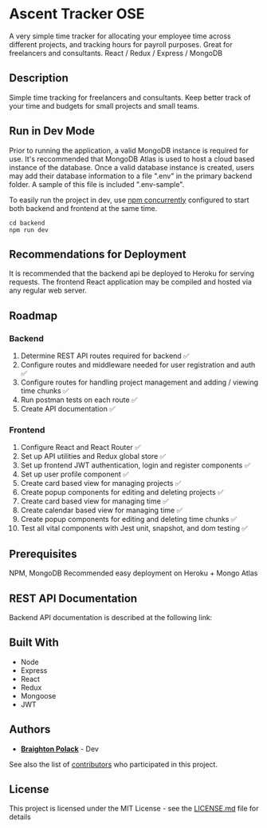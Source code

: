 # Ascent Tracker OSE
A very simple time tracker for allocating your employee time across different projects, and tracking hours for payroll purposes. Great for freelancers and consultants.
React / Redux / Express / MongoDB 

## Description
Simple time tracking for freelancers and consultants. Keep better track of your time and budgets for small projects and small teams.

## Run in Dev Mode
Prior to running the application, a valid MongoDB instance is required for use. It's reccommended that MongoDB Atlas is used to host a cloud based instance of the database. Once a valid database instance is created, users may add their database information to a file ".env" in the primary backend folder. A sample of this file is included ".env-sample".

To easily run the project in dev, use [npm concurrently](https://www.npmjs.com/package/concurrently) configured to start both backend and frontend at the same time.
```
cd backend
npm run dev
```

## Recommendations for Deployment
It is recommended that the backend api be deployed to Heroku for serving requests. The frontend React application may be compiled and hosted via any regular web server. 

## Roadmap

### Backend

1. Determine REST API routes required for backend :white_check_mark:
2. Configure routes and middleware needed for user registration and auth :white_check_mark:
3. Configure routes for handling project management and adding / viewing time chunks :white_check_mark:
4. Run postman tests on each route :white_check_mark:
5. Create API documentation :white_check_mark:

### Frontend

1. Configure React and React Router :white_check_mark:
2. Set up API utilities and Redux global store :white_check_mark:
3. Set up frontend JWT authentication, login and register components :white_check_mark:
4. Set up user profile component :white_check_mark:
5. Create card based view for managing projects :white_check_mark:
6. Create popup components for editing and deleting projects :white_check_mark:
7. Create card based view for managing time :white_check_mark:
8. Create calendar based view for managing time :white_check_mark:
9. Create popup components for editing and deleting time chunks :white_check_mark:
10. Test all vital components with Jest unit, snapshot, and dom testing :white_check_mark:

## Prerequisites

NPM, MongoDB
Recommended easy deployment on Heroku + Mongo Atlas

## REST API Documentation

Backend API documentation is described at the following link:


## Built With

* Node
* Express
* React
* Redux
* Mongoose
* JWT

## Authors

* **[Braighton Polack](https://github.com/bpolack/)** - Dev

See also the list of [contributors](https://github.com/bpolack/ascent-tracker-ose/contributors) who participated in this project.

## License

This project is licensed under the MIT License - see the [LICENSE.md](LICENSE.md) file for details
